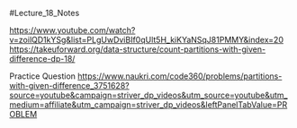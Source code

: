 #Lecture_18_Notes

https://www.youtube.com/watch?v=zoilQD1kYSg&list=PLgUwDviBIf0qUlt5H_kiKYaNSqJ81PMMY&index=20
https://takeuforward.org/data-structure/count-partitions-with-given-difference-dp-18/


Practice Question 
https://www.naukri.com/code360/problems/partitions-with-given-difference_3751628?source=youtube&campaign=striver_dp_videos&utm_source=youtube&utm_medium=affiliate&utm_campaign=striver_dp_videos&leftPanelTabValue=PROBLEM


